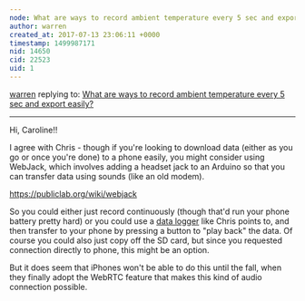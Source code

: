 ```yaml
---
node: What are ways to record ambient temperature every 5 sec and export easily?
author: warren
created_at: 2017-07-13 23:06:11 +0000
timestamp: 1499987171
nid: 14650
cid: 22523
uid: 1
---
```




[warren](../profile/warren) replying to: [What are ways to record ambient temperature every 5 sec and export easily?](../notes/carohowe/07-13-2017/what-are-ways-to-record-ambient-temperature-every-5-sec-and-export-easily)

----
Hi, Caroline!!

I agree with Chris - though if you're looking to download data (either as you go or once you're done) to a phone easily, you might consider using WebJack, which involves adding a headset jack to an Arduino so that you can transfer data using sounds (like an old modem). 

https://publiclab.org/wiki/webjack

So you could either just record continuously (though that'd run your phone battery pretty hard) or you could use a [data logger](/wiki/data-logging) like Chris points to, and then transfer to your phone by pressing a button to "play back" the data. Of course you could also just copy off the SD card, but since you requested connection directly to phone, this might be an option. 

But it does seem that iPhones won't be able to do this until the fall, when they finally adopt the WebRTC feature that makes this kind of audio connection possible. 